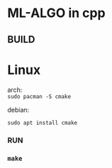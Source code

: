 # ML-ALGO in cpp 

## BUILD 
# Linux
arch:  
``` sudo pacman -S cmake ```

debian:

``` sudo apt install cmake ```

### RUN
### ``` make ```


